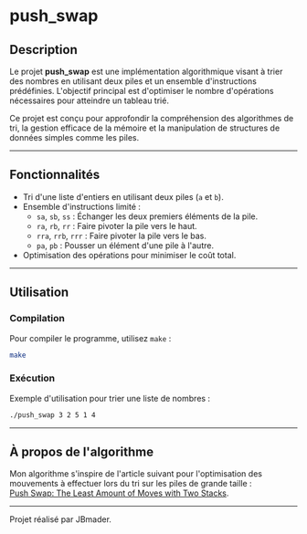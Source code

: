 # **push_swap**

## **Description**
Le projet **push_swap** est une implémentation algorithmique visant à trier des nombres en utilisant deux piles et un ensemble d'instructions prédéfinies. L'objectif principal est d'optimiser le nombre d'opérations nécessaires pour atteindre un tableau trié.

Ce projet est conçu pour approfondir la compréhension des algorithmes de tri, la gestion efficace de la mémoire et la manipulation de structures de données simples comme les piles.

---

## **Fonctionnalités**
- Tri d'une liste d'entiers en utilisant deux piles (`a` et `b`).
- Ensemble d'instructions limité :
  - `sa`, `sb`, `ss` : Échanger les deux premiers éléments de la pile.
  - `ra`, `rb`, `rr` : Faire pivoter la pile vers le haut.
  - `rra`, `rrb`, `rrr` : Faire pivoter la pile vers le bas.
  - `pa`, `pb` : Pousser un élément d'une pile à l'autre.
- Optimisation des opérations pour minimiser le coût total.

---

## **Utilisation**
### **Compilation**
Pour compiler le programme, utilisez `make` :
```bash
make
```

### **Exécution**
Exemple d'utilisation pour trier une liste de nombres :
```bash
./push_swap 3 2 5 1 4
```

---

## **À propos de l'algorithme**
Mon algorithme s'inspire de l'article suivant pour l'optimisation des mouvements à effectuer lors du tri sur les piles de grande taille :  
[Push Swap: The Least Amount of Moves with Two Stacks](https://medium.com/@jamierobertdawson/push-swap-the-least-amount-of-moves-with-two-stacks-d1e76a71789a).

---

Projet réalisé par JBmader.
